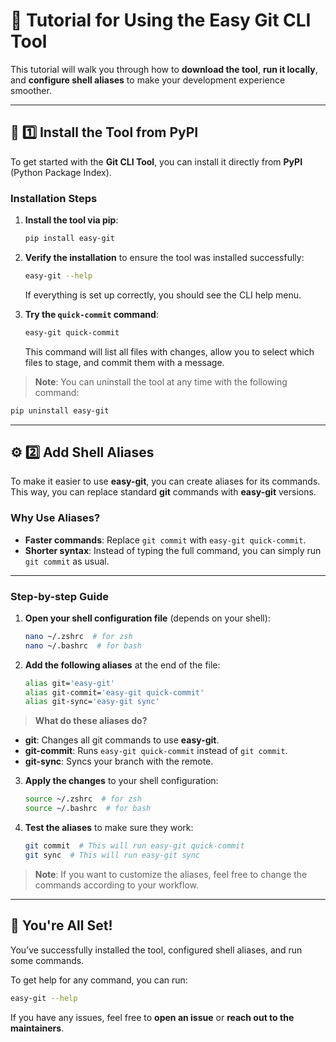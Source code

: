 # 📘 **Tutorial for Using the Easy Git CLI Tool**

This tutorial will walk you through how to **download the tool**, **run it locally**, and **configure shell aliases** to make your development experience smoother.

---

## 🚀 **1️⃣ Install the Tool from PyPI**

To get started with the **Git CLI Tool**, you can install it directly from **PyPI** (Python Package Index).

### **Installation Steps**

1. **Install the tool via pip**:
   ```bash
   pip install easy-git
   ```

2. **Verify the installation** to ensure the tool was installed successfully:
   ```bash
   easy-git --help
   ```
   If everything is set up correctly, you should see the CLI help menu.

3. **Try the `quick-commit` command**:
   ```bash
   easy-git quick-commit
   ```
   This command will list all files with changes, allow you to select which files to stage, and commit them with a message.

> **Note**: You can uninstall the tool at any time with the following command:
```bash
pip uninstall easy-git
```

---

## ⚙️ **2️⃣ Add Shell Aliases**

To make it easier to use **easy-git**, you can create aliases for its commands. This way, you can replace standard **git** commands with **easy-git** versions.

### **Why Use Aliases?**
- **Faster commands**: Replace `git commit` with `easy-git quick-commit`.
- **Shorter syntax**: Instead of typing the full command, you can simply run `git commit` as usual.

---

### **Step-by-step Guide**

1. **Open your shell configuration file** (depends on your shell):
   ```bash
   nano ~/.zshrc  # for zsh
   nano ~/.bashrc  # for bash
   ```

2. **Add the following aliases** at the end of the file:
   ```bash
   alias git='easy-git'
   alias git-commit='easy-git quick-commit'
   alias git-sync='easy-git sync'
   ```

> **What do these aliases do?**
- **git**: Changes all git commands to use **easy-git**.
- **git-commit**: Runs `easy-git quick-commit` instead of `git commit`.
- **git-sync**: Syncs your branch with the remote.

3. **Apply the changes** to your shell configuration:
   ```bash
   source ~/.zshrc  # for zsh
   source ~/.bashrc  # for bash
   ```

4. **Test the aliases** to make sure they work:
   ```bash
   git commit  # This will run easy-git quick-commit
   git sync  # This will run easy-git sync
   ```

> **Note**: If you want to customize the aliases, feel free to change the commands according to your workflow.

---

## 🎉 **You're All Set!**
You’ve successfully installed the tool, configured shell aliases, and run some commands.

To get help for any command, you can run:
```bash
easy-git --help
```

If you have any issues, feel free to **open an issue** or **reach out to the maintainers**.

